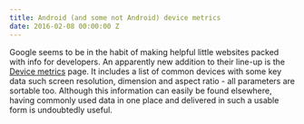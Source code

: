 ```yaml
---
title: Android (and some not Android) device metrics
date: 2016-02-08 00:00:00 Z
---
```


Google seems to be in the habit of making helpful little websites packed with info for developers. An apparently new addition to their line-up is the [Device metrics](https://design.google.com/devices/) page. It includes a list of common devices with some key data such screen resolution, dimension and aspect ratio - all parameters are sortable too. Although this information can easily be found elsewhere, having commonly used data in one place and delivered in such a usable form is undoubtedly useful.